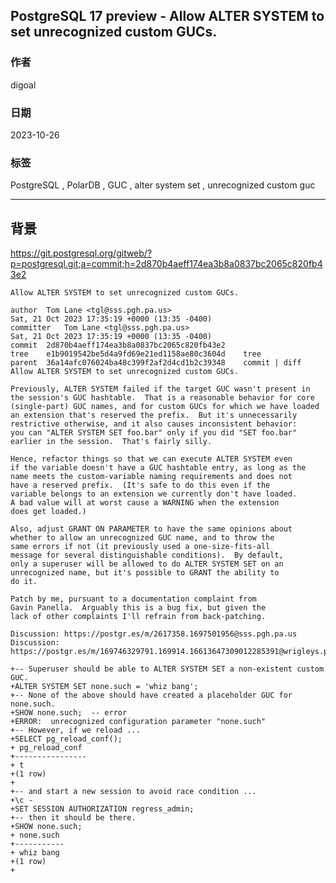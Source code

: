 ## PostgreSQL 17 preview - Allow ALTER SYSTEM to set unrecognized custom GUCs.      
                      
### 作者                      
digoal                      
                      
### 日期                      
2023-10-26      
                      
### 标签                      
PostgreSQL , PolarDB , GUC , alter system set , unrecognized custom guc     
                      
----                      
                      
## 背景    
https://git.postgresql.org/gitweb/?p=postgresql.git;a=commit;h=2d870b4aeff174ea3b8a0837bc2065c820fb43e2  
  
```  
Allow ALTER SYSTEM to set unrecognized custom GUCs.  
  
author	Tom Lane <tgl@sss.pgh.pa.us>	  
Sat, 21 Oct 2023 17:35:19 +0000 (13:35 -0400)  
committer	Tom Lane <tgl@sss.pgh.pa.us>	  
Sat, 21 Oct 2023 17:35:19 +0000 (13:35 -0400)  
commit	2d870b4aeff174ea3b8a0837bc2065c820fb43e2  
tree	e1b9019542be5d4a9fd69e21ed1158ae80c3604d	tree  
parent	36a14afc076024ba48c399f2af2d4cd1b2c39348	commit | diff  
Allow ALTER SYSTEM to set unrecognized custom GUCs.  
  
Previously, ALTER SYSTEM failed if the target GUC wasn't present in  
the session's GUC hashtable.  That is a reasonable behavior for core  
(single-part) GUC names, and for custom GUCs for which we have loaded  
an extension that's reserved the prefix.  But it's unnecessarily  
restrictive otherwise, and it also causes inconsistent behavior:  
you can "ALTER SYSTEM SET foo.bar" only if you did "SET foo.bar"  
earlier in the session.  That's fairly silly.  
  
Hence, refactor things so that we can execute ALTER SYSTEM even  
if the variable doesn't have a GUC hashtable entry, as long as the  
name meets the custom-variable naming requirements and does not  
have a reserved prefix.  (It's safe to do this even if the  
variable belongs to an extension we currently don't have loaded.  
A bad value will at worst cause a WARNING when the extension  
does get loaded.)  
  
Also, adjust GRANT ON PARAMETER to have the same opinions about  
whether to allow an unrecognized GUC name, and to throw the  
same errors if not (it previously used a one-size-fits-all  
message for several distinguishable conditions).  By default,  
only a superuser will be allowed to do ALTER SYSTEM SET on an  
unrecognized name, but it's possible to GRANT the ability to  
do it.  
  
Patch by me, pursuant to a documentation complaint from  
Gavin Panella.  Arguably this is a bug fix, but given the  
lack of other complaints I'll refrain from back-patching.  
  
Discussion: https://postgr.es/m/2617358.1697501956@sss.pgh.pa.us  
Discussion: https://postgr.es/m/169746329791.169914.16613647309012285391@wrigleys.postgresql.org  
```  
  
```  
+-- Superuser should be able to ALTER SYSTEM SET a non-existent custom GUC.  
+ALTER SYSTEM SET none.such = 'whiz bang';  
+-- None of the above should have created a placeholder GUC for none.such.  
+SHOW none.such;  -- error  
+ERROR:  unrecognized configuration parameter "none.such"  
+-- However, if we reload ...  
+SELECT pg_reload_conf();  
+ pg_reload_conf   
+----------------  
+ t  
+(1 row)  
+  
+-- and start a new session to avoid race condition ...  
+\c -  
+SET SESSION AUTHORIZATION regress_admin;  
+-- then it should be there.  
+SHOW none.such;  
+ none.such   
+-----------  
+ whiz bang  
+(1 row)  
+  
```  
    
